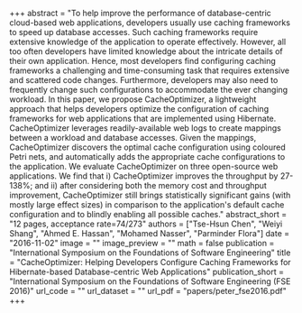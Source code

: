 +++
abstract = "To help improve the performance of database-centric cloud-based web applications, developers usually use caching frameworks to speed up database accesses. Such caching frameworks require extensive knowledge of the application to operate effectively. However, all too often developers have limited knowledge about the intricate details of their own application. Hence, most developers find configuring caching frameworks a challenging and time-consuming task that requires extensive and scattered code changes. Furthermore, developers may also need to frequently change such configurations to accommodate the ever changing workload. In this paper, we propose CacheOptimizer, a lightweight approach that helps developers optimize the configuration of caching frameworks for web applications that are implemented using Hibernate. CacheOptimizer leverages readily-available web logs to create mappings between a workload and database accesses. Given the mappings, CacheOptimizer discovers the optimal cache configuration using coloured Petri nets, and automatically adds the appropriate cache configurations to the application. We evaluate CacheOptimizer on three open-source web applications. We find that i) CacheOptimizer improves the throughput by 27-138%; and ii) after considering both the memory cost and throughput improvement, CacheOptimizer still brings statistically significant gains (with mostly large effect sizes) in comparison to the application's default cache configuration and to blindly enabling all possible caches."
abstract_short = "12 pages, acceptance rate=74/273"
authors = ["Tse-Hsun Chen", "Weiyi Shang", "Ahmed E. Hassan", "Mohamed Nasser", "Parminder Flora"]
date = "2016-11-02"
image = ""
image_preview = ""
math = false
publication = "International Symposium on the Foundations of Software Engineering"
title = "CacheOptimizer: Helping Developers Configure Caching Frameworks for Hibernate-based Database-centric Web Applications"
publication_short = "International Symposium on the Foundations of Software Engineering (FSE 2016)"
url_code = ""
url_dataset = ""
url_pdf = "papers/peter_fse2016.pdf"
+++
